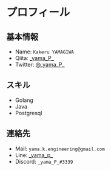# プロフィール

## 基本情報
- Name: `Kakeru YAMAGIWA`
- Qiita: [\_yama\_P\_](https://qiita.com/_yama_P_)
- Twitter: [@\_yama\_P\_](https://twitter.com/_yama_P_)

## スキル

- Golang
- Java
- Postgresql

## 連絡先

- Mail: `yama.k.engineering@gmail.com`
- Line: [\_yama\_p\_](https://line.me/ti/p/e8Np_Ew3jC)
- Discord: `_yama_P_#3339`


